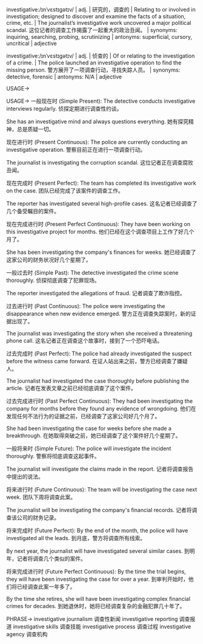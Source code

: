 investigative:/ɪnˈvɛstɪɡətɪv/ | adj. | 研究的，调查的 |  Relating to or involved in investigation; designed to discover and examine the facts of a situation, crime, etc. |  The journalist’s investigative work uncovered a major political scandal.  这位记者的调查工作揭露了一起重大的政治丑闻。 | synonyms: inquiring, searching, probing, scrutinizing | antonyms: superficial, cursory, uncritical | adjective

investigative:/ɪnˈvɛstɪɡətɪv/ | adj. | 侦查的 |  Of or relating to the investigation of a crime. |  The police launched an investigative operation to find the missing person. 警方展开了一项调查行动，寻找失踪人员。 | synonyms: detective, forensic | antonyms: N/A | adjective


USAGE->

USAGE->
一般现在时 (Simple Present):
The detective conducts investigative interviews regularly.  侦探定期进行调查性约谈。

She has an investigative mind and always questions everything.  她有探究精神，总是质疑一切。


现在进行时 (Present Continuous):
The police are currently conducting an investigative operation.  警察目前正在进行一项调查行动。

The journalist is investigating the corruption scandal.  这位记者正在调查腐败丑闻。


现在完成时 (Present Perfect):
The team has completed its investigative work on the case.  团队已经完成了该案件的调查工作。

The reporter has investigated several high-profile cases.  这名记者已经调查了几个备受瞩目的案件。


现在完成进行时 (Present Perfect Continuous):
They have been working on this investigative project for months.  他们已经在这个调查项目上工作了好几个月了。

She has been investigating the company's finances for weeks.  她已经调查了这家公司的财务状况好几个星期了。


一般过去时 (Simple Past):
The detective investigated the crime scene thoroughly.  侦探彻底调查了犯罪现场。

The reporter investigated the allegations of fraud.  记者调查了欺诈指控。


过去进行时 (Past Continuous):
The police were investigating the disappearance when new evidence emerged.  警方正在调查失踪案时，新的证据出现了。

The journalist was investigating the story when she received a threatening phone call.  这名记者正在调查这个故事时，接到了一个恐吓电话。


过去完成时 (Past Perfect):
The police had already investigated the suspect before the witness came forward.  在证人站出来之前，警方已经调查了嫌疑人。

The journalist had investigated the case thoroughly before publishing the article.  记者在发表文章之前已经彻底调查了这个案件。


过去完成进行时 (Past Perfect Continuous):
They had been investigating the company for months before they found any evidence of wrongdoing.  他们在发现任何不法行为的证据之前，已经调查了这家公司好几个月了。

She had been investigating the case for weeks before she made a breakthrough.  在她取得突破之前，她已经调查了这个案件好几个星期了。


一般将来时 (Simple Future):
The police will investigate the incident thoroughly.  警察将彻底调查这起事件。

The journalist will investigate the claims made in the report.  记者将调查报告中提出的说法。


将来进行时 (Future Continuous):
The team will be investigating the case next week.  团队下周将调查此案。

The journalist will be investigating the company's financial records.  记者将调查该公司的财务记录。


将来完成时 (Future Perfect):
By the end of the month, the police will have investigated all the leads.  到月底，警方将调查所有线索。

By next year, the journalist will have investigated several similar cases.  到明年，记者将调查几个类似的案件。


将来完成进行时 (Future Perfect Continuous):
By the time the trial begins, they will have been investigating the case for over a year.  到审判开始时，他们将已经调查此案一年多了。

By the time she retires, she will have been investigating complex financial crimes for decades. 到她退休时，她将已经调查复杂的金融犯罪几十年了。


PHRASE->
investigative journalism  调查性新闻
investigative reporting 调查报道
investigative skills 调查技能
investigative process 调查过程
investigative agency 调查机构
